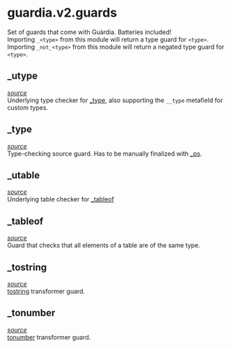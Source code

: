 # guardia.v2.guards
Set of guards that come with Guàrdia. Batteries included!<br>
Importing `_<type>` from this module will return a type guard for `<type>`.<br>
Importing `_not_<type>` from this module will return a negated type guard for `<type>`.<br>
## _utype
*[source](source/guardia.v2.guards.moon.html#L_11)*<br>
Underlying type checker for [_type](#_type), also supporting the `__type` metafield
for custom types.
## _type
*[source](source/guardia.v2.guards.moon.html#L_28)*<br>
Type-checking source guard. Has to be manually finalized with [_ps](/guardia.v2.init#_ps).
## _utable
*[source](source/guardia.v2.guards.moon.html#L_34)*<br>
Underlying table checker for [_tableof](#_tableof)
## _tableof
*[source](source/guardia.v2.guards.moon.html#L_45)*<br>
Guard that checks that all elements of a table are of the same type.
## _tostring
*[source](source/guardia.v2.guards.moon.html#L_51)*<br>
[tostring](https://lua.org/whatever#pdf-tostring) transformer guard.
## _tonumber
*[source](source/guardia.v2.guards.moon.html#L_57)*<br>
[tonumber](https://lua.org/whatever#pdf-tonumber) transformer guard.